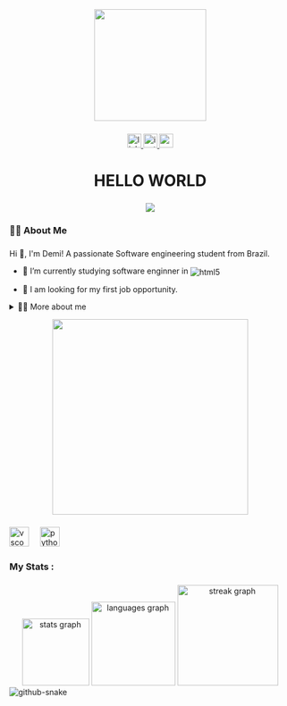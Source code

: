 <div align="center">
  <img height="200" src="https://i.pinimg.com/originals/bd/0a/83/bd0a831c21dca4f865a6a8cc6ee66fab.gif"  />
</div>

###

<div align="center">
  <a href="https://www.linkedin.com/in/dem%C3%A9trio-coutinho-056232324/" target="_blank">
    <img src="https://img.shields.io/static/v1?message=LinkedIn&logo=linkedin&label=&color=0077B5&logoColor=white&labelColor=&style=for-the-badge" height="25" alt="linkedin logo"  />
  </a>
  <a href="https://www.instagram.com/eudemii/" target="_blank">
    <img src="https://img.shields.io/static/v1?message=Instagram&logo=instagram&label=&color=E4405F&logoColor=white&labelColor=&style=for-the-badge" height="25" alt="instagram logo"  />
  </a>
  <a href="mailto:demetriorc8@gmail.com" target="_blank">
    <img src="https://img.shields.io/static/v1?message=Gmail&logo=gmail&label=&color=D14836&logoColor=white&labelColor=&style=for-the-badge" height="25" alt="gmail logo"  />
  </a>
</div>

###

<h1 align="center">HELLO WORLD</h1>

###

<div align="center">
  <img src="https://visitor-badge.laobi.icu/badge?page_id=demicouto.demicouto&left_color=darkcyan"  />
</div>

<h3 align="left">👩‍💻  About Me</h3>

###
<p>
  Hi 👋, I'm Demi! A passionate Software engineering student from Brazil.

  - 🌱 I’m currently studying software enginner in <img align="center" alt="html5" src="https://img.shields.io/badge/UPE-d10000" />

  - 🔭 I am looking for my first job opportunity.
<!-- Dropdown -->
<details>
  <summary>👨‍💻 More about me</summary>

  - 💬 I am 18 years old, currently living in Brazil.

  - ⚡ I enjoy reading, whether it's a good book, manga, or comics, as well as watching movies and playing games! I believe that our personal interests contribute to a more refined perception of things and problem-solving. \o/
</details>

<p>

<!-- GIF -->
<div align="center">
  <img height="350" src="https://github.com/VariableBee/VariableBee/assets/77739311/4e9f41af-6b57-49a7-b15a-74322e96b4d7"  />
</div>

###

<div align="left">
  <img src="https://cdn.jsdelivr.net/gh/devicons/devicon/icons/vscode/vscode-original.svg" height="35" alt="vscode logo"  />
  <img width="12" />
  <img src="https://cdn.jsdelivr.net/gh/devicons/devicon/icons/python/python-original.svg" height="35" alt="python logo"  />
</div>

###

<h3 align="left">   My Stats :</h3>

###

<div align="center">
  <img src="https://github-readme-stats.vercel.app/api?username=demicouto&hide_title=false&hide_rank=false&show_icons=true&include_all_commits=true&count_private=true&disable_animations=false&theme=gotham&locale=en&hide_border=false&order=1" height="120" alt="stats graph"  />
  <img src="https://github-readme-stats.vercel.app/api/top-langs?username=demicouto&locale=en&hide_title=false&layout=compact&card_width=320&langs_count=5&theme=gotham&hide_border=false&order=2" height="150" alt="languages graph"  />
  <img src="https://streak-stats.demolab.com?user=demicouto&locale=en&mode=weekly&theme=gotham&hide_border=false&border_radius=5&order=3" height="180" alt="streak graph"  />
</div>

<picture>
  <source media="(prefers-color-scheme: dark)" srcset="https://raw.githubusercontent.com/tobiasmeyhoefer/tobiasmeyhoefer/output/github-snake-dark.svg" />
  <source media="(prefers-color-scheme: light)" srcset="https://raw.githubusercontent.com/tobiasmeyhoefer/tobiasmeyhoefer/output/github-snake.svg" />
  <img alt="github-snake" src="https://raw.githubusercontent.com/tobiasmeyhoefer/tobiasmeyhoefer/output/github-snake.svg" />
</picture>
